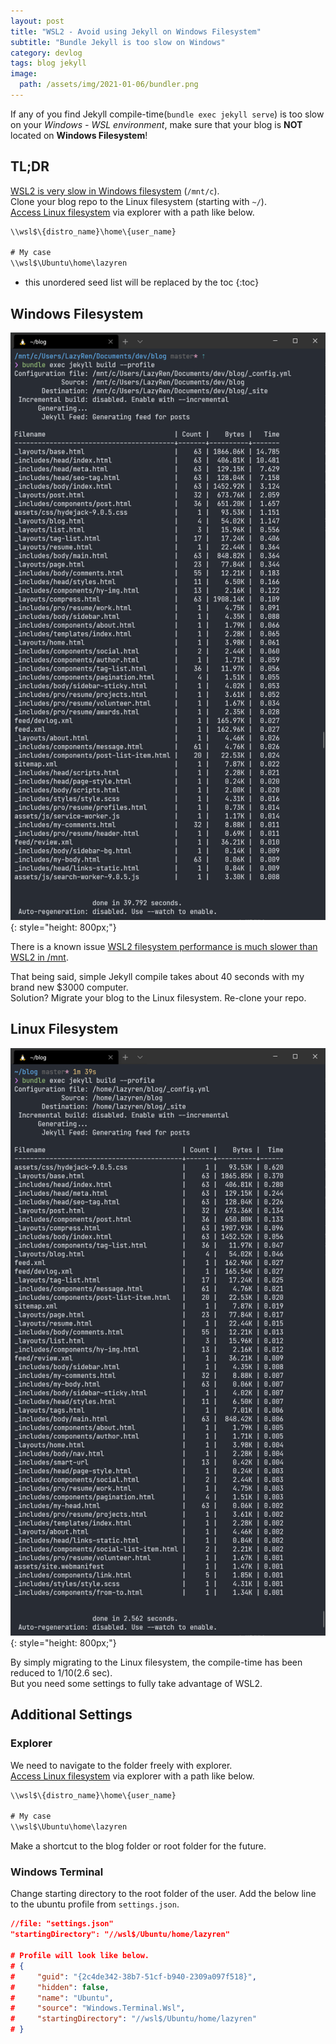 ```yaml
---
layout: post
title: "WSL2 - Avoid using Jekyll on Windows Filesystem"
subtitle: "Bundle Jekyll is too slow on Windows"
category: devlog
tags: blog jekyll
image:
  path: /assets/img/2021-01-06/bundler.png
---
```


If any of you find Jekyll compile-time(`bundle exec jekyll serve`) is too slow on your *Windows - WSL environment*,
make sure that your blog is **NOT** located on **Windows Filesystem**!

## TL;DR

[WSL2 is very slow in Windows filesystem] (`/mnt/c`).<br>
Clone your blog repo to the Linux filesystem (starting with `~/`).<br>
[Access Linux filesystem] via explorer with a path like below.

[WSL2 is very slow in Windows filesystem]: https://github.com/microsoft/WSL/issues/4197
[Access Linux filesystem]: https://devblogs.microsoft.com/commandline/whats-new-for-wsl-in-windows-10-version-1903/

```default
\\wsl$\{distro_name}\home\{user_name}

# My case
\\wsl$\Ubuntu\home\lazyren
```

<!--more-->

* this unordered seed list will be replaced by the toc
{:toc}

## Windows Filesystem

![Window Jekyll Compile Time](/assets/img/2021-01-06/windows_fs_jekyll.png){: style="height: 800px;"}

There is a known issue [WSL2 filesystem performance is much slower than WSL2 in /mnt].

That being said, simple Jekyll compile takes about 40 seconds with my brand new $3000 computer.<br>
Solution? Migrate your blog to the Linux filesystem. Re-clone your repo.

[WSL2 filesystem performance is much slower than WSL2 in /mnt]: https://github.com/microsoft/WSL/issues/4197

## Linux Filesystem

![Linux Jekyll Compile Time](/assets/img/2021-01-06/wsl2_native_fs_jekyll.png){: style="height: 800px;"}

By simply migrating to the Linux filesystem, the compile-time has been reduced to 1/10(2.6 sec).<br>
But you need some settings to fully take advantage of WSL2.

## Additional Settings

### Explorer

We need to navigate to the folder freely with explorer.<br>
[Access Linux filesystem] via explorer with a path like below.

[Access Linux filesystem]: https://devblogs.microsoft.com/commandline/whats-new-for-wsl-in-windows-10-version-1903/

```default
\\wsl$\{distro_name}\home\{user_name}

# My case
\\wsl$\Ubuntu\home\lazyren
```

Make a shortcut to the blog folder or root folder for the future.

### Windows Terminal

Change starting directory to the root folder of the user.
Add the below line to the ubuntu profile from `settings.json`.

```json
//file: "settings.json"
"startingDirectory": "//wsl$/Ubuntu/home/lazyren"

# Profile will look like below.
# {
#     "guid": "{2c4de342-38b7-51cf-b940-2309a097f518}",
#     "hidden": false,
#     "name": "Ubuntu",
#     "source": "Windows.Terminal.Wsl",
#     "startingDirectory": "//wsl$/Ubuntu/home/lazyren"
# }
```
